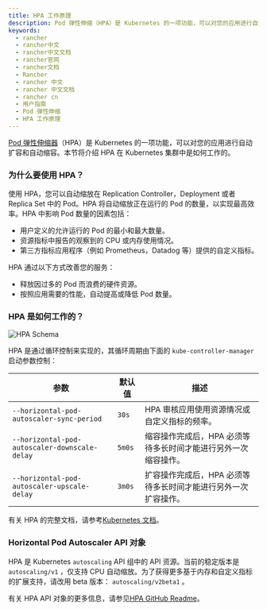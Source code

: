 ```yaml
---
title: HPA 工作原理
description: Pod 弹性伸缩（HPA）是 Kubernetes 的一项功能，可以对您的应用进行自动扩容和自动缩容。使用 HPA，您可以自动缩放在 Replication Controller，Deployment 或者 Replica Set 中的 Pod。HPA 将自动缩放正在运行的 Pod 的数量，以实现最高效率。
keywords:
  - rancher
  - rancher中文
  - rancher中文文档
  - rancher官网
  - rancher文档
  - Rancher
  - rancher 中文
  - rancher 中文文档
  - rancher cn
  - 用户指南
  - Pod 弹性伸缩
  - HPA 工作原理
---
```


[Pod 弹性伸缩器](https://kubernetes.io/docs/tasks/run-application/horizontal-pod-autoscale/)（HPA）是 Kubernetes 的一项功能，可以对您的应用进行自动扩容和自动缩容。本节将介绍 HPA 在 Kubernetes 集群中是如何工作的。

### 为什么要使用 HPA？

使用 HPA，您可以自动缩放在 Replication Controller，Deployment 或者 Replica Set 中的 Pod。HPA 将自动缩放正在运行的 Pod 的数量，以实现最高效率。HPA 中影响 Pod 数量的因素包括：

- 用户定义的允许运行的 Pod 的最小和最大数量。
- 资源指标中报告的观察到的 CPU 或内存使用情况。
- 第三方指标应用程序（例如 Prometheus，Datadog 等）提供的自定义指标。

HPA 通过以下方式改善您的服务：

- 释放因过多的 Pod 而浪费的硬件资源。
- 按照应用需要的性能，自动提高或降低 Pod 数量。

### HPA 是如何工作的？

![HPA Schema](/img/rancher/horizontal-pod-autoscaler.jpg)

HPA 是通过循环控制来实现的，其循环周期由下面的 `kube-controller-manager` 启动参数控制：

| 参数                                          | 默认值 | 描述                                                           |
| --------------------------------------------- | ------ | -------------------------------------------------------------- |
| `--horizontal-pod-autoscaler-sync-period`     | `30s`  | HPA 审核应用使用资源情况或自定义指标的频率。                   |
| `--horizontal-pod-autoscaler-downscale-delay` | `5m0s` | 缩容操作完成后，HPA 必须等待多长时间才能进行另外一次缩容操作。 |
| `--horizontal-pod-autoscaler-upscale-delay`   | `3m0s` | 扩容操作完成后，HPA 必须等待多长时间才能进行另外一次扩容操作。 |

有关 HPA 的完整文档，请参考[Kubernetes 文档](https://kubernetes.io/docs/tasks/run-application/horizontal-pod-autoscale/)。

### Horizontal Pod Autoscaler API 对象

HPA 是 Kubernetes `autoscaling` API 组中的 API 资源。当前的稳定版本是 `autoscaling/v1` ，仅支持 CPU 自动缩放。为了获得更多基于内存和自定义指标的扩展支持，请改用 beta 版本： `autoscaling/v2beta1` 。

有关 HPA API 对象的更多信息，请参见[HPA GitHub Readme](https://git.k8s.io/community/contributors/design-proposals/autoscaling/horizontal-pod-autoscaler.md#horizontalpodautoscaler-object)。
